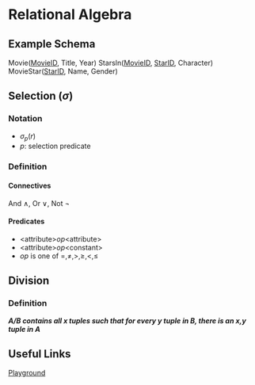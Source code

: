 # Relational Algebra
## Example Schema
Movie(<u>MovieID</u>, Title, Year)
StarsIn(<u>MovieID</u>, <u>StarID</u>, Character)
MovieStar(<u>StarID</u>, Name, Gender)

## Selection ($\sigma$)
### Notation
- $\sigma_p(r)$
- $p$: selection predicate
### Definition
#### Connectives
And $\wedge$, Or $\vee$, Not $\neg$
#### Predicates
- \<attribute\>$op$\<attribute\> 
- \<attribute\>$op$\<constant\>
- $op$ is one of $=, \neq, >, \geq, <, \leq$


## Division
### Definition
***A/B contains all x tuples such that for every y tuple in B, there is an x,y tuple in A***

## Useful Links
[Playground](https://dbis-uibk.github.io/relax/)
